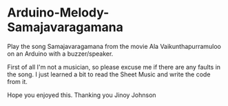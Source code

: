 # Arduino-Melody-Samajavaragamana
Play the song Samajavaragamana from the movie Ala Vaikunthapurramuloo on an Arduino with a buzzer/speaker.

First of all I'm not a musician, so please excuse me if there are any faults in the song. I just learned a bit to read the Sheet Music and write the code from it.

Hope you enjoyed this.
Thanking you
Jinoy Johnson
